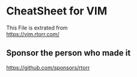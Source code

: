 # CheatSheet for VIM

This File is extrated from  
<https://vim.rtorr.com/>

## Sponsor the person who made it

<https://github.com/sponsors/rtorr>
